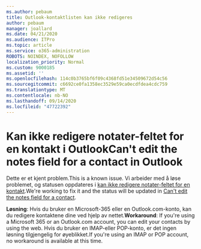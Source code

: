 ```yaml
---
ms.author: pebaum
title: Outlook-kontaktlisten kan ikke redigeres
author: pebaum
manager: joallard
ms.date: 04/21/2020
ms.audience: ITPro
ms.topic: article
ms.service: o365-administration
ROBOTS: NOINDEX, NOFOLLOW
localization_priority: Normal
ms.custom: 9000185
ms.assetid: ''
ms.openlocfilehash: 114c0b3765bf6f09c4368fd51e34509672d54c56
ms.sourcegitcommit: c6692ce0fa1358ec3529e59ca0ecdfdea4cdc759
ms.translationtype: MT
ms.contentlocale: nb-NO
ms.lasthandoff: 09/14/2020
ms.locfileid: "47722392"
---
```

# <a name="cant-edit-the-notes-field-for-a-contact-in-outlook"></a><span data-ttu-id="a6894-102">Kan ikke redigere notater-feltet for en kontakt i Outlook</span><span class="sxs-lookup"><span data-stu-id="a6894-102">Can't edit the notes field for a contact in Outlook</span></span>
<span data-ttu-id="a6894-103">Dette er et kjent problem.</span><span class="sxs-lookup"><span data-stu-id="a6894-103">This is a known issue.</span></span> <span data-ttu-id="a6894-104">Vi arbeider med å løse problemet, og statusen oppdateres i [kan ikke redigere notater-feltet for en kontakt](https://support.office.com/article/fb8394ce-04ce-48b5-bae4-be46f77f10fe).</span><span class="sxs-lookup"><span data-stu-id="a6894-104">We're working to fix it and the status will be updated in [Can't edit the notes field for a contact](https://support.office.com/article/fb8394ce-04ce-48b5-bae4-be46f77f10fe).</span></span>

<span data-ttu-id="a6894-105">**Løsning**: Hvis du bruker en Microsoft-365 eller en Outlook.com-konto, kan du redigere kontaktene dine ved hjelp av nettet.</span><span class="sxs-lookup"><span data-stu-id="a6894-105">**Workaround**: If you're using a Microsoft 365 or an Outlook.com account, you can edit your contacts by using the web.</span></span> <span data-ttu-id="a6894-106">Hvis du bruker en IMAP-eller POP-konto, er det ingen løsning tilgjengelig for øyeblikket.</span><span class="sxs-lookup"><span data-stu-id="a6894-106">If you're using an IMAP or POP account, no workaround is available at this time.</span></span>